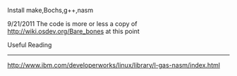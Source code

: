 Install make,Bochs,g++,nasm

9/21/2011
The code is more or less a copy of http://wiki.osdev.org/Bare_bones at this point

Useful Reading
___________________

http://www.ibm.com/developerworks/linux/library/l-gas-nasm/index.html
